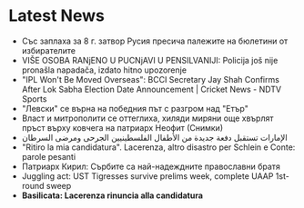 # Latest News
-  Със заплаха за 8 г. затвор Русия пресича палежите на бюлетини от избирателите
-  VIŠE OSOBA RANjENO U PUCNjAVI U PENSILVANIJI: Policija još nije pronašla napadača, izdato hitno upozorenje
-  "IPL Won't Be Moved Overseas": BCCI Secretary Jay Shah Confirms After Lok Sabha Election Date Announcement | Cricket News - NDTV Sports
-  "Левски" се върна на победния път с разгром над "Етър"
-  Власт и митрополити се оттеглиха, хиляди миряни още хвърлят пръст върху ковчега на патриарх Неофит (Снимки)
-  الإمارات تستقبل دفعة جديدة من الأطفال الفلسطينيين الجرحى ومرضى السرطان
-  "Ritiro la mia candidatura". Lacerenza, altro disastro per Schlein e Conte: parole pesanti
-  Патриарх Кирил: Сърбите са най-надеждните православни братя
-  Juggling act: UST Tigresses survive prelims week, complete UAAP 1st-round sweep
-  **Basilicata: Lacerenza rinuncia alla candidatura**
